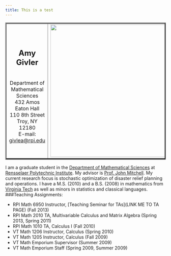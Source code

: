 ```yaml
---
title: This is a test
---
```


<table align="center" border="3" width="95%">
	<tbody><tr>
		<td width = "50%"<{p style="text-align:center" align="center"><h2>Amy Givler</h2><br>
			Department of Mathematical Sciences <br>
			432 Amos Eaton Hall <br>
			110 8th Street <br>
			Troy, NY 12180	<br>
			E-mail: <a href="mailto:givlea@rpi.edu">givlea@rpi.edu</a>	
		</td>
    <td width="50%"><div align="center"><img src="Serkan%20Gugercin%27s%20Homepage_files/IMG_930.JPG" width="534" height="415"></div></td>
	</tr></tbody>
</table>


I am a graduate student in the [Department of Mathematical Sciences](http://www.rpi.edu/dept/math/index.html) at [Rensselaer Polytechnic Institute](http://rpi.edu/). My advisor is [Prof. John Mitchell](http://homepages.rpi.edu/~mitchj/). My current research focus is stochastic optimization of disaster relief planning and operations. I have a M.S. (2010) and a B.S. (2008) in mathematics from [Virginia Tech](http://www.math.vt.edu/) as well as minors in statistics and classical languages.  
###Teaching Assignments:  
* RPI Math 6950 Instructor, [Teaching Seminar for TAs](LINK ME TO TA PAGE) (Fall 2013)
* RPI Math 2010 TA, Multivariable Calculus and Matrix Algebra (Spring 2013, Spring 2011)
* RPI Math 1010 TA, Calculus I (Fall 2010)
* VT Math 1206 Instructor, Calculus (Spring 2010)
* VT Math 1205 Instructor, Calculus (Fall 2009)
* VT Math Emporium Supervisor (Summer 2009)
* VT Math Emporium Staff (Spring 2009, Summer 2009)

